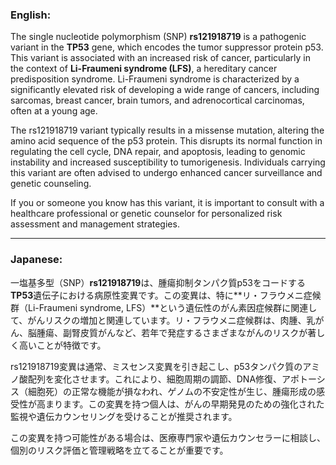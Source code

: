 ### English:
The single nucleotide polymorphism (SNP) **rs121918719** is a pathogenic variant in the **TP53** gene, which encodes the tumor suppressor protein p53. This variant is associated with an increased risk of cancer, particularly in the context of **Li-Fraumeni syndrome (LFS)**, a hereditary cancer predisposition syndrome. Li-Fraumeni syndrome is characterized by a significantly elevated risk of developing a wide range of cancers, including sarcomas, breast cancer, brain tumors, and adrenocortical carcinomas, often at a young age.

The rs121918719 variant typically results in a missense mutation, altering the amino acid sequence of the p53 protein. This disrupts its normal function in regulating the cell cycle, DNA repair, and apoptosis, leading to genomic instability and increased susceptibility to tumorigenesis. Individuals carrying this variant are often advised to undergo enhanced cancer surveillance and genetic counseling.

If you or someone you know has this variant, it is important to consult with a healthcare professional or genetic counselor for personalized risk assessment and management strategies.

---

### Japanese:
一塩基多型（SNP）**rs121918719**は、腫瘍抑制タンパク質p53をコードする**TP53**遺伝子における病原性変異です。この変異は、特に**リ・フラウメニ症候群（Li-Fraumeni syndrome, LFS）**という遺伝性のがん素因症候群に関連して、がんリスクの増加と関連しています。リ・フラウメニ症候群は、肉腫、乳がん、脳腫瘍、副腎皮質がんなど、若年で発症するさまざまながんのリスクが著しく高いことが特徴です。

rs121918719変異は通常、ミスセンス変異を引き起こし、p53タンパク質のアミノ酸配列を変化させます。これにより、細胞周期の調節、DNA修復、アポトーシス（細胞死）の正常な機能が損なわれ、ゲノムの不安定性が生じ、腫瘍形成の感受性が高まります。この変異を持つ個人は、がんの早期発見のための強化された監視や遺伝カウンセリングを受けることが推奨されます。

この変異を持つ可能性がある場合は、医療専門家や遺伝カウンセラーに相談し、個別のリスク評価と管理戦略を立てることが重要です。